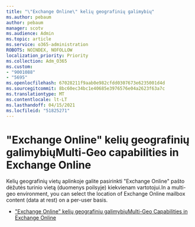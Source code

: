 ```yaml
---
title: "\"Exchange Online\" kelių geografinių galimybių"
ms.author: pebaum
author: pebaum
manager: scotv
ms.audience: Admin
ms.topic: article
ms.service: o365-administration
ROBOTS: NOINDEX, NOFOLLOW
localization_priority: Priority
ms.collection: Adm_O365
ms.custom:
- "9001088"
- "5695"
ms.openlocfilehash: 67028211f9aab0e982cfdd0307673e6235001d4d
ms.sourcegitcommit: 8bc60ec34bc1e40685e3976576e04a2623f63a7c
ms.translationtype: MT
ms.contentlocale: lt-LT
ms.lasthandoff: 04/15/2021
ms.locfileid: "51825271"
---
```

# <a name="multi-geo-capabilities-in-exchange-online"></a><span data-ttu-id="57d30-102">"Exchange Online" kelių geografinių galimybių</span><span class="sxs-lookup"><span data-stu-id="57d30-102">Multi-Geo capabilities in Exchange Online</span></span>

<span data-ttu-id="57d30-103">Kelių geografinių vietų aplinkoje galite pasirinkti "Exchange Online" pašto dėžutės turinio vietą (duomenys poilsyje) kiekvienam vartotojui.</span><span class="sxs-lookup"><span data-stu-id="57d30-103">In a multi-geo environment, you can select the location of Exchange Online mailbox content (data at rest) on a per-user basis.</span></span>
- [<span data-ttu-id="57d30-104">"Exchange Online" kelių geografinių galimybių</span><span class="sxs-lookup"><span data-stu-id="57d30-104">Multi-Geo Capabilities in Exchange Online</span></span>](https://docs.microsoft.com/office365/enterprise/multi-geo-capabilities-in-exchange-online)
